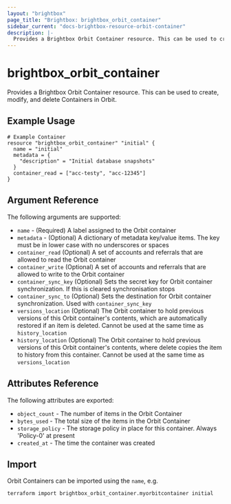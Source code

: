 ```yaml
---
layout: "brightbox"
page_title: "Brightbox: brightbox_orbit_container"
sidebar_current: "docs-brightbox-resource-orbit-container"
description: |-
  Provides a Brightbox Orbit Container resource. This can be used to create, modify, and delete Containers in Orbit.
---
```


# brightbox\_orbit\_container

Provides a Brightbox Orbit Container resource. This can be used to create,
modify, and delete Containers in Orbit.

## Example Usage

```hcl
# Example Container
resource "brightbox_orbit_container" "initial" {
  name = "initial"
  metadata = {
    "description" = "Initial database snapshots"
  }
  container_read = ["acc-testy", "acc-12345"]
}
```

## Argument Reference

The following arguments are supported:

* `name` - (Required) A label assigned to the Orbit container
* `metadata` - (Optional) A dictionary of metadata key/value items. The key must be in lower case with no underscores or spaces
* `container_read` (Optional) A set of accounts and referrals that are allowed to read the Orbit container
* `container_write` (Optional) A set of accounts and referrals that are allowed to write to the Orbit container
* `container_sync_key` (Optional) Sets the secret key for Orbit container synchronization. If this is cleared synchronisation stops
* `container_sync_to` (Optional) Sets the destination for Orbit container synchronization. Used with `container_sync_key`
* `versions_location` (Optional) The Orbit container to hold previous versions of this Orbit container's contents, which are automatically restored if an item is deleted. Cannot be used at the same time as `history_location`
* `history_location` (Optional) The Orbit container to hold previous versions of this Orbit container's contents, where delete copies the item to history from this container. Cannot be used at the same time as `versions_location`

## Attributes Reference

The following attributes are exported:

* `object_count` - The number of items in the Orbit Container
* `bytes_used` - The total size of the items in the Orbit Container
* `storage_policy` - The storage policy in place for this container. Always 'Policy-0' at present
* `created_at` - The time the container was created

## Import

Orbit Containers can be imported using the `name`, e.g.

```
terraform import brightbox_orbit_container.myorbitcontainer initial
```

